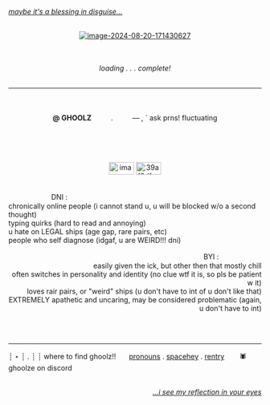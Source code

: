 <i><ins>maybe it's a blessing in disguise...</ins></i>
<br/><br/>
<div id="header" align="center">
<a href="https://imgbb.com/"><img src="https://i.ibb.co/LxZVDpc/image-2024-08-20-171430627.png" alt="image-2024-08-20-171430627" border="0"></a>
</div>
<br/><br/>
<p align="center">
  <i>loading . . . complete!</i>
  </br></br> </p>
  
  ---

  <p align="center">
  </br></br>
  <b>@ GHOOLZ</b>ㅤㅤㅤ.ㅤㅤㅤ— , ` ask prns! fluctuating
  </p>
</br></br></br>
<p align="center">
    <a href="https://ibb.co/87qYBzy"><img src="https://i.ibb.co/87qYBzy/image-2024-07-31-161011259.png" alt="image-2024-07-31-161011259" border="0" width=50 height=25></a> 
    <a href="https://imgbb.com/"><img src="https://i.ibb.co/TKSqmYK/39af0dfcc76d1b6d16dcb506be2af542.jpg" alt="39af0dfcc76d1b6d16dcb506be2af542" border="0" width=50 height=25></a>
</p>
</br> 
ㅤㅤㅤㅤㅤ ㅤ   DNI : 
</br>
chronically online people (i cannot stand u, u will be blocked w/o a second thought) </br>
typing quirks (hard to read and annoying) </br> 
u hate on LEGAL ships (age gap, rare pairs, etc) </br>
people who self diagnose (idgaf, u are WEIRD!!! dni)
</br>
<p align="right">
BYI :  ㅤㅤㅤㅤㅤ ㅤ    
</br>
easily given the ick, but other then that mostly chill </br>
often switches in personality and identity (no clue wtf it is, so pls be patient w it) </br>
loves rair pairs, or "weird" ships (u don't have to int of u don't like that) </br>
EXTREMELY apathetic and uncaring, may be considered problematic (again, u don't have to int)
</p>
</br></br>

---

┊ ⋆ ┊ . ┊ ┊ where to find ghoolz!!ㅤㅤ[pronouns](https://pronouns.page/@c4ly) . [spacehey](https://spacehey.com/rekiian) . [rentry](https://rentry.co/sugetos) ㅤㅤ🕷ㅤㅤ ghoolze on discord
<p align="right">
</br>
<i><ins>...i see my reflection in your eyes</ins></i>
